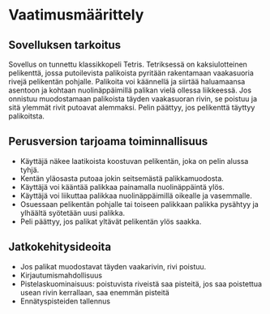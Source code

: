 # Vaatimusmäärittely

## Sovelluksen tarkoitus

Sovellus on tunnettu klassikkopeli Tetris. Tetriksessä on kaksiulotteinen pelikenttä, jossa putoilevista palikoista pyritään rakentamaan vaakasuoria rivejä pelikentän pohjalle. Palikoita voi käännellä ja siirtää haluamaansa asentoon ja kohtaan nuolinäppäimillä palikan vielä ollessa liikkeessä. Jos onnistuu muodostamaan palikoista täyden vaakasuoran rivin, se poistuu ja sitä ylemmät rivit putoavat alemmaksi. Pelin päättyy, jos pelikenttä täyttyy palikoitsta.

## Perusversion tarjoama toiminnallisuus

* Käyttäjä näkee laatikoista koostuvan pelikentän, joka on pelin alussa tyhjä.
* Kentän yläosasta putoaa jokin seitsemästä palikkamuodosta.
* Käyttäjä voi kääntää palikkaa painamalla nuolinäppäintä ylös.
* Käyttäjä voi liikuttaa palikkaa nuolinäppäimillä oikealle ja vasemmalle.
* Osuessaan pelikentän pohjalle tai toiseen palikkaan palikka pysähtyy ja ylhäältä syötetään uusi palikka.
* Peli päättyy, jos palikat yltävät pelikentän ylös saakka.


## Jatkokehitysideoita

* Jos palikat muodostavat täyden vaakarivin, rivi poistuu.
* Kirjautumismahdollisuus
* Pistelaskuominaisuus: poistuvista riveistä saa pisteitä, jos saa poistettua usean rivin kerrallaan, saa enemmän pisteitä
* Ennätyspisteiden tallennus
